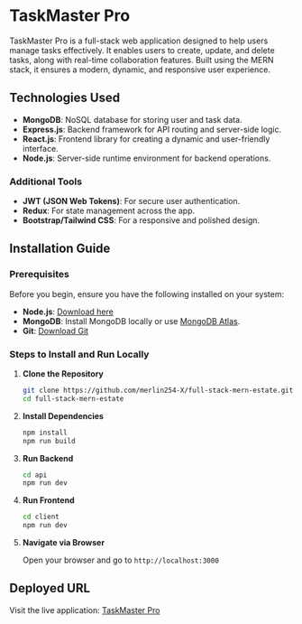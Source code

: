 # TaskMaster Pro

TaskMaster Pro is a full-stack web application designed to help users manage tasks effectively. It enables users to create, update, and delete tasks, along with real-time collaboration features. Built using the MERN stack, it ensures a modern, dynamic, and responsive user experience.

## Technologies Used

- **MongoDB**: NoSQL database for storing user and task data.
- **Express.js**: Backend framework for API routing and server-side logic.
- **React.js**: Frontend library for creating a dynamic and user-friendly interface.
- **Node.js**: Server-side runtime environment for backend operations.

### Additional Tools

- **JWT (JSON Web Tokens)**: For secure user authentication.
- **Redux**: For state management across the app.
- **Bootstrap/Tailwind CSS**: For a responsive and polished design.

## Installation Guide

### Prerequisites

Before you begin, ensure you have the following installed on your system:

- **Node.js**: [Download here](https://nodejs.org/)
- **MongoDB**: Install MongoDB locally or use [MongoDB Atlas](https://www.mongodb.com/cloud/atlas).
- **Git**: [Download Git](https://git-scm.com/)

### Steps to Install and Run Locally

1. **Clone the Repository**

    ```bash
    git clone https://github.com/merlin254-X/full-stack-mern-estate.git
    cd full-stack-mern-estate
    ```

2. **Install Dependencies**

    ```bash
    npm install
    npm run build
    ```

3. **Run Backend**

    ```bash
    cd api
    npm run dev
    ```

4. **Run Frontend**

    ```bash
    cd client
    npm run dev
    ```

5. **Navigate via Browser**

    Open your browser and go to `http://localhost:3000`

## Deployed URL

Visit the live application: [TaskMaster Pro](https://full-stack-mern-estate1.onrender.com)